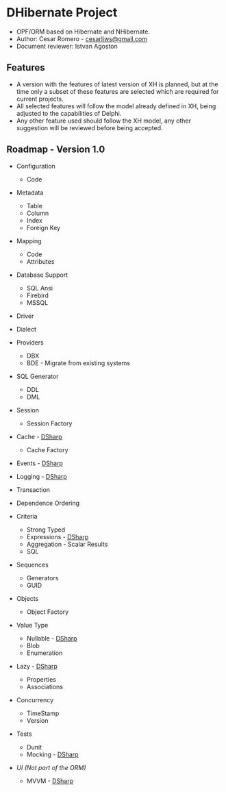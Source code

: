 # DHibernate Project #

  * OPF/ORM based on Hibernate and NHibernate.
  * Author: Cesar Romero - cesarliws@gmail.com
  * Document reviewer: Istvan Agoston

## Features ##

  * A version with the features of latest version of XH is planned, but at the time only a subset of these features are selected which are required for current projects.
  * All selected features will follow the model already defined in XH, being adjusted to the capabilities of Delphi.
  * Any other feature used should follow the XH model, any other suggestion will be reviewed before being accepted.

## Roadmap - Version 1.0 ##

  * Configuration
    * Code

  * Metadata
    * Table
    * Column
    * Index
    * Foreign Key

  * Mapping
    * Code
    * Attributes

  * Database Support
    * SQL Ansi
    * Firebird
    * MSSQL

  * Driver
  * Dialect

  * Providers
    * DBX
    * BDE - Migrate from existing systems

  * SQL Generator
    * DDL
    * DML

  * Session
    * Session Factory

  * Cache - [DSharp](http://code.google.com/p/delphisorcery)
    * Cache Factory

  * Events - [DSharp](http://code.google.com/p/delphisorcery)
  * Logging - [DSharp](http://code.google.com/p/delphisorcery)
  * Transaction
  * Dependence Ordering

  * Criteria
    * Strong Typed
    * Expressions - [DSharp](http://code.google.com/p/delphisorcery)
    * Aggregation - Scalar Results
    * SQL

  * Sequences
    * Generators
    * GUID

  * Objects
    * Object Factory

  * Value Type
    * Nullable - [DSharp](http://code.google.com/p/delphisorcery)
    * Blob
    * Enumeration

  * Lazy - [DSharp](http://code.google.com/p/delphisorcery)
    * Properties
    * Associations

  * Concurrency
    * TimeStamp
    * Version

  * Tests
    * Dunit
    * Mocking - [DSharp](http://code.google.com/p/delphisorcery)

  * _UI	(Not part of the ORM)_
    * MVVM - [DSharp](http://code.google.com/p/delphisorcery)